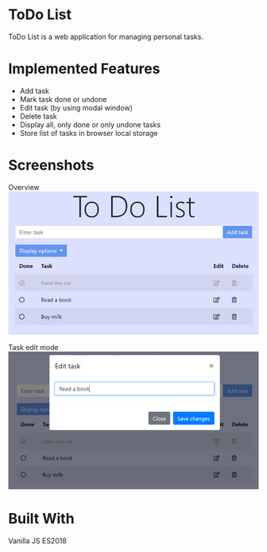 # ToDo List
ToDo List is a web application for managing personal tasks.

# Implemented Features
* Add task
* Mark task done or undone
* Edit task (by using modal window)
* Delete task
* Display all, only done or only undone tasks
* Store list of tasks in browser local storage

# Screenshots
Overview
![](docs/Todolist.PNG)

Task edit mode
![](docs/Todolist_edit.PNG)

# Built With
Vanilla JS ES2018